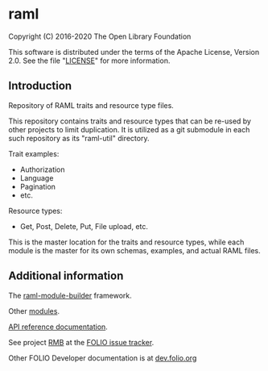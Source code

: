 # raml

Copyright (C) 2016-2020 The Open Library Foundation

This software is distributed under the terms of the Apache License,
Version 2.0. See the file "[LICENSE](LICENSE)" for more information.

## Introduction

Repository of RAML traits and resource type files.

This repository contains traits and resource types that can be re-used
by other projects to limit duplication. It is utilized as a git submodule
in each such repository as its "raml-util" directory.

Trait examples:

 - Authorization
 - Language
 - Pagination
 - etc.

Resource types:

 - Get, Post, Delete, Put, File upload, etc.

This is the master location for the traits and resource types, while each module is the master for its own schemas, examples, and actual RAML files.

## Additional information

The [raml-module-builder](https://github.com/folio-org/raml-module-builder) framework.

Other [modules](https://dev.folio.org/source-code/#server-side).

[API reference documentation](https://dev.folio.org/reference/api/).

See project [RMB](https://issues.folio.org/browse/RMB)
at the [FOLIO issue tracker](https://dev.folio.org/guidelines/issue-tracker).

Other FOLIO Developer documentation is at [dev.folio.org](https://dev.folio.org/)
